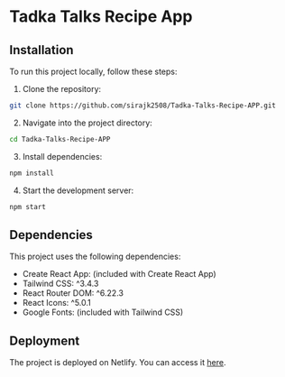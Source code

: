 
# Tadka Talks Recipe App

## Installation

To run this project locally, follow these steps:

1. Clone the repository:

```bash
git clone https://github.com/sirajk2508/Tadka-Talks-Recipe-APP.git
```

2. Navigate into the project directory:

```bash
cd Tadka-Talks-Recipe-APP
```

3. Install dependencies:

```bash
npm install
```

4. Start the development server:

```bash
npm start
```

## Dependencies

This project uses the following dependencies:

- Create React App: (included with Create React App)
- Tailwind CSS: ^3.4.3
- React Router DOM: ^6.22.3
- React Icons: ^5.0.1
- Google Fonts: (included with Tailwind CSS)

## Deployment

The project is deployed on Netlify. You can access it [here](https://tadkatalks-recipe-app.netlify.app/listedrecipe).
